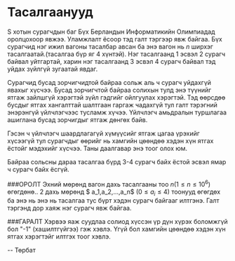 Тасалгаанууд
============

S хотын сурагчдын баг Бүх Берландын Информатикийн Олимпиадад оролцохоор явжээ. Уламжлалт ёсоор тэд галт тэргээр явж байгаа. Бүх сурагчид нэг ижил вагоны тасалбар авсан ба энэ вагон нь $n$ ширхэг тасалгаатай.(тасалгаа бүр яг 4 хүнтэй). Нэг тасалгаанд 1 эсвэл 2 сурагч байвал уйтгартай, харин нэг тасалгаанд 3 эсвэл 4 сурагч байвал тэд уйдах зүйлгүй зугаатай явдаг.

Сурагчид бусад зорчигчидтой байраа сольж аль ч сурагч уйдахгүй явахыг хүсчээ. Бусад зорчигчтой байраа солихын тулд энэ түүнийг ятгаж зайлшгүй хэрэгтэй зүйл гэдгийг ойлгуулах хэрэгтэй. Тэд өөрсдөө бусдыг ятгах хангалттай шалтгаан гаргаж чадахгүй тул галт тэрэгний энэрэнгүй үйлчлэгчээс тусламж хүчээ. Үйлчлэгч амьдралын туршлагаа ашиглана бусад зорчигдыг ятгаж дөнгөх байв.

Гэсэн ч үйлчлэгч шаардлагагүй хүмүүсийг ятгаж цагаа үрэхийг хүсээгүй тул сурагчдыг өөрийг нь хамгийн цөөндөө хэдэн хүн ятгах ёстойг мэдэхийг хүсчээ. Таны даалгавар энэ тоог олох юм.

Байраа сольсны дараа тасалгаа бүрд 3-4 сурагч байх ёстой эсвэл ямар ч сурагч байх ёсгүй.

###ОРОЛТ
Эхний мөрөнд вагон дахь тасалгааны тоо  $n (1\le n\le 10^6)$ өгөгдөнө.. 2 дахь мөрөнд $ a_1,a_2,...,a_n$ $(0\le a_i\le 4)$ тоонууд өгөгдөх ба энэ нь энэ нь тасалгаа тус бүрт хэдэн сурагч байгааг илтгэнэ. Галт тэргэнд дор хаяж нэг сурагч явж байгаа.

###ГАРАЛТ
Хэрвээ яаж суудлаа солиод хүссэн үр дүн хүрэх боломжгүй бол "-1" (хашилтгүйгээ) гэж хэвлэ. Үгүй бол хамгийн цөөндөө хэдэн хүн ятгах хэрэгтэйг илтгэх тоог хэвлэ.

-- Төрбат

